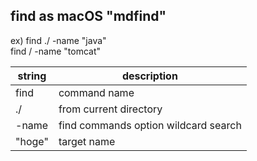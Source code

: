 ## find as macOS "mdfind"
ex) 
find ./ -name "java"  
 find / -name "tomcat"  

| string | description |
| --- | ---|
| find |  command name |
| ./ | from current directory |
| -name | find commands option wildcard search |
| "hoge" | target name |